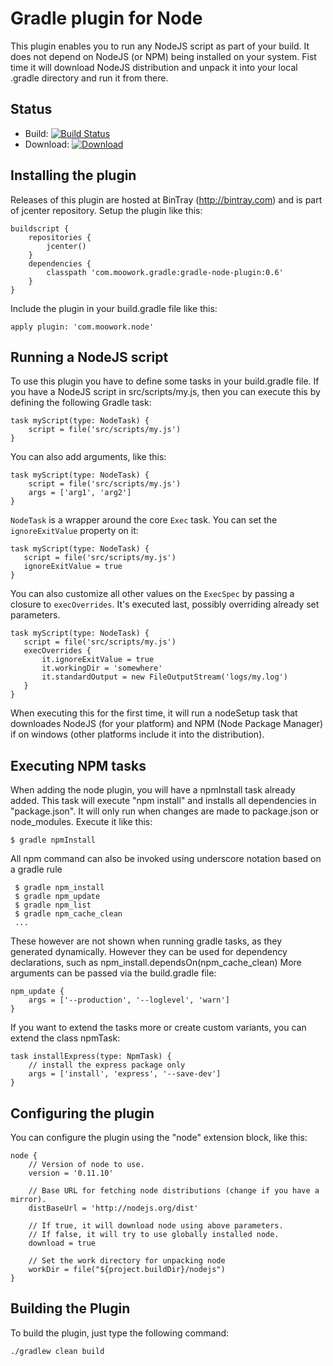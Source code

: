 Gradle plugin for Node
=======================

This plugin enables you to run any NodeJS script as part of your build. It does not depend on NodeJS (or NPM) being installed on
your system. Fist time it will download NodeJS distribution and unpack it into your local .gradle directory and run it from there.

Status
------

* Build: [![Build Status](https://travis-ci.org/srs/gradle-node-plugin.png?branch=master)](https://travis-ci.org/srs/gradle-node-plugin)
* Download: [![Download](https://api.bintray.com/packages/srs/maven/gradle-node-plugin/images/download.png)](https://bintray.com/srs/maven/gradle-node-plugin)

Installing the plugin
---------------------

Releases of this plugin are hosted at BinTray (http://bintray.com) and is part of jcenter repository.
Setup the plugin like this:

	buildscript {
		repositories {
			jcenter()
		}
    	dependencies {
			classpath 'com.moowork.gradle:gradle-node-plugin:0.6'
    	}
	}

Include the plugin in your build.gradle file like this:

    apply plugin: 'com.moowork.node'

Running a NodeJS script
-----------------------

To use this plugin you have to define some tasks in your build.gradle file. If you have a NodeJS script in src/scripts/my.js, then you
can execute this by defining the following Gradle task:

    task myScript(type: NodeTask) {
        script = file('src/scripts/my.js')
    }

You can also add arguments, like this:

    task myScript(type: NodeTask) {
        script = file('src/scripts/my.js')
        args = ['arg1', 'arg2']
    }

`NodeTask` is a wrapper around the core `Exec` task. You can set the `ignoreExitValue` property on it:

    task myScript(type: NodeTask) {
       script = file('src/scripts/my.js')
       ignoreExitValue = true
    }

You can also customize all other values on the `ExecSpec` by passing a closure to `execOverrides`. It's executed last, possibly
overriding already set parameters.

    task myScript(type: NodeTask) {
       script = file('src/scripts/my.js')
       execOverrides {
           it.ignoreExitValue = true
           it.workingDir = 'somewhere'
           it.standardOutput = new FileOutputStream('logs/my.log')
       }
    }

When executing this for the first time, it will run a nodeSetup task that downloades NodeJS (for your platform) and
NPM (Node Package Manager) if on windows (other platforms include it into the distribution).

Executing NPM tasks
-------------------

When adding the node plugin, you will have a npmInstall task already added. This task will execute "npm install" and
installs all dependencies in "package.json". It will only run when changes are made to package.json or node_modules.
 Execute it like this:

    $ gradle npmInstall

All npm command can also be invoked using underscore notation based on a gradle rule

     $ gradle npm_install
     $ gradle npm_update
     $ gradle npm_list
     $ gradle npm_cache_clean
     ...

These however are not shown when running gradle tasks, as they generated dynamically.
However they can be used for dependency declarations, such as npm_install.dependsOn(npm_cache_clean)
More arguments can be passed via the build.gradle file:

    npm_update {
        args = ['--production', '--loglevel', 'warn']
    }

If you want to extend the tasks more or create custom variants, you can extend the class npmTask:

    task installExpress(type: NpmTask) {
        // install the express package only
        args = ['install', 'express', '--save-dev']
    }

Configuring the plugin
----------------------

You can configure the plugin using the "node" extension block, like this:

    node {
        // Version of node to use.
        version = '0.11.10'

        // Base URL for fetching node distributions (change if you have a mirror).
        distBaseUrl = 'http://nodejs.org/dist'

        // If true, it will download node using above parameters.
        // If false, it will try to use globally installed node.
        download = true

        // Set the work directory for unpacking node
        workDir = file("${project.buildDir}/nodejs")
    }

Building the Plugin
-------------------

To build the plugin, just type the following command:

    ./gradlew clean build
